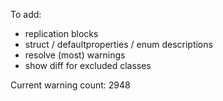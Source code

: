 To add:

- replication blocks
- struct / defaultproperties / enum descriptions
- resolve (most) warnings
- show diff for excluded classes

Current warning count: 2948
